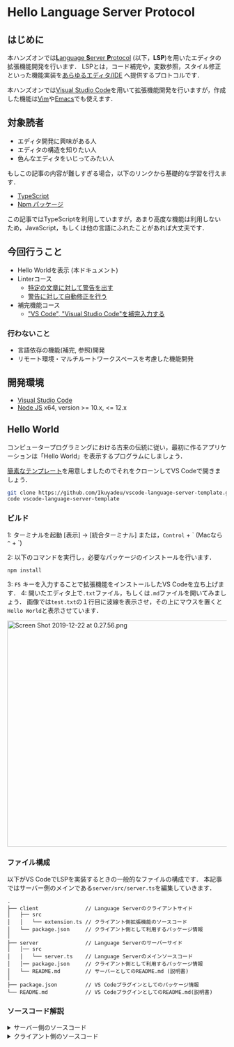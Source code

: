 # Hello Language Server Protocol

## はじめに

本ハンズオンでは[**L**anguage **S**erver **P**rotocol](https://microsoft.github.io/language-server-protocol/) (以下，**LSP**)を用いたエディタの拡張機能開発を行います．
LSPとは，コード補完や，変数参照，スタイル修正といった機能実装を[あらゆるエディタ/IDE](https://microsoft.github.io/language-server-protocol/implementors/tools/) へ提供するプロトコルです．

本ハンズオンでは[Visual Studio Code](https://code.visualstudio.com/)を用いて拡張機能開発を行いますが，作成した機能は[Vim](https://www.vim.org/)や[Emacs](https://www.gnu.org/software/emacs/)でも使えます．

## 対象読者

* エディタ開発に興味がある人
* エディタの構造を知りたい人
* 色んなエディタをいじってみたい人

もしこの記事の内容が難しすぎる場合，以下のリンクから基礎的な学習を行えます．

* [TypeScript](http://js.studio-kingdom.com/typescript/)
* [Npm パッケージ](https://qiita.com/dondoko-susumu/items/cf252bd6494412ed7847)

この記事ではTypeScriptを利用していますが，あまり高度な機能は利用しないため，JavaScript，もしくは他の言語にふれたことがあれば大丈夫です．

## 今回行うこと

* Hello Worldを表示 (本ドキュメント)
* Linterコース
  * [特定の文章に対して警告を出す]()
  * [警告に対して自動修正を行う]()
* 補完機能コース
  * ["VS Code", "Visual Studio Code"を補完入力する]()

### 行わないこと

* 言語依存の機能(補完, 参照)開発
* リモート環境・マルチルートワークスペースを考慮した機能開発

## 開発環境

* [Visual Studio Code](https://code.visualstudio.com/)
* [Node JS](https://nodejs.org/) x64, version >= 10.x, <= 12.x

## Hello World

コンピュータープログラミングにおける古来の伝統に従い，最初に作るアプリケーションは「Hello World」を表示するプログラムにしましょう．

[簡素なテンプレート](https://github.com/Ikuyadeu/vscode-language-server-template)を用意しましたのでそれをクローンしてVS Codeで開きましょう．

```sh
git clone https://github.com/Ikuyadeu/vscode-language-server-template.git
code vscode-language-server-template
```

### ビルド

1: ターミナルを起動
[表示] -> [統合ターミナル]
または，`Control` + \` (Macなら `^` + \`)

2: 以下のコマンドを実行し，必要なパッケージのインストールを行います．

```sh
npm install
```

3: `F5` キーを入力することで拡張機能をインストールしたVS Codeを立ち上げます．
4: 開いたエディタ上で`.txt`ファイル，もしくは`.md`ファイルを開いてみましょう．
画像では`test.txt`の１行目に波線を表示させ，その上にマウスを置くと`Hello World`と表示させています．

<img width="518" alt="Screen Shot 2019-12-22 at 0.27.56.png" src="https://qiita-image-store.s3.ap-northeast-1.amazonaws.com/0/221488/ece4c4c2-158b-c36a-9376-a025f80c1b73.png">


### ファイル構成

以下がVS CodeでLSPを実装するときの一般的なファイルの構成です．
本記事ではサーバー側のメインである`server/src/server.ts`を編集していきます．

```
.
├── client               // Language Serverのクライアントサイド
│   ├── src
│   │   └── extension.ts // クライアント側拡張機能のソースコード
│   └── package.json     // クライアント側として利用するパッケージ情報
│
├── server               // Language Serverのサーバーサイド
│   │── src
│   │   └── server.ts    // Language Serverのメインソースコード
│   │── package.json     // クライアント側として利用するパッケージ情報
│   └── README.md        // サーバーとしてのREADME.md (説明書)
│
├── package.json         // VS Codeプラグインとしてのパッケージ情報 
└── README.md            // VS CodeプラグインとしてのREADME.md(説明書)
```

### ソースコード解説

<details><summary>サーバー側のソースコード</summary><div>

```ts:server/src/server.ts
'use strict';

import {
	createConnection,
	Diagnostic,
	DiagnosticSeverity,
	ProposedFeatures,
	Range,
	TextDocuments,
	TextDocumentSyncKind,
} from 'vscode-languageserver/node';
import { TextDocument } from 'vscode-languageserver-textdocument';

// サーバー接続オブジェクトを作成する。この接続にはNodeのIPC(プロセス間通信)を利用する
// LSPの全機能を提供する
const connection = createConnection(ProposedFeatures.all);
connection.console.info(`Sample server running in node ${process.version}`);
// 初期化ハンドルでインスタンス化する
let documents!: TextDocuments<TextDocument>;

// 接続の初期化
connection.onInitialize((_params, _cancel, progress) => {
	// サーバーの起動を進捗表示する
	progress.begin('Initializing Sample Server');
	// テキストドキュメントを監視する
	documents = new TextDocuments(TextDocument);
	setupDocumentsListeners();
	// 起動進捗表示の終了
	progress.done();

	return {
		// サーバー仕様
		capabilities: {
			// ドキュメントの同期
			textDocumentSync: {
				openClose: true,
				change: TextDocumentSyncKind.Incremental,
				willSaveWaitUntil: false,
				save: {
					includeText: false,
				}
			}
		},
	};
});

/**
 * テキストドキュメントを検証する
 * @param doc 検証対象ドキュメント
 */
function validate(doc: TextDocument) {
	// 警告などの状態を管理するリスト
	const diagnostics: Diagnostic[] = [];
	// 0行目(エディタ上の行番号は1から)の端から端までに警告
	const range: Range = {start: {line: 0, character: 0},
		end: {line: 0, character: Number.MAX_VALUE}};
	// 警告を追加する
	const diagnostic: Diagnostic = {
		// 警告範囲
		range: range,
		// 警告メッセージ
		message: 'Hello world',
		// 警告の重要度、Error, Warning, Information, Hintのいずれかを選ぶ
		severity: DiagnosticSeverity.Warning,
		// 警告コード、警告コードを識別するために使用する
		code: '',
		// 警告を発行したソース、例: eslint, typescript
		source: 'sample',
	};
	diagnostics.push(diagnostic);
	//接続に警告を通知する
	connection.sendDiagnostics({ uri: doc.uri, diagnostics });
}


/**
 * ドキュメントの動作を監視する
 */
function setupDocumentsListeners() {
	// ドキュメントを作成、変更、閉じる作業を監視するマネージャー
	documents.listen(connection);

	// 開いた時
	documents.onDidOpen((event) => {
		validate(event.document);
	});

	// 変更した時
	documents.onDidChangeContent((change) => {
		validate(change.document);
	});

	// 保存した時
	documents.onDidSave((change) => {
		validate(change.document);
	});

	// 閉じた時
	documents.onDidClose((close) => {
		// ドキュメントのURI(ファイルパス)を取得する
		const uri = close.document.uri;
		// 警告を削除する
		connection.sendDiagnostics({ uri: uri, diagnostics: []});
	});
}

// Listen on the connection
connection.listen();
```
</div></details>
<details><summary>クライアント側のソースコード</summary><div>

```ts:client/src/extension.ts
'use strict';

import { ExtensionContext, window as Window, Uri } from 'vscode';
import {
	LanguageClient,
	LanguageClientOptions,
	RevealOutputChannelOn,
	ServerOptions,
	TransportKind } from 'vscode-languageclient/node';

// 拡張機能が有効になったときに呼ばれる
export function activate(context: ExtensionContext): void {
	// サーバーのパスを取得
	const serverModule =  Uri.joinPath(context.extensionUri, 'server', 'out', 'server.js').fsPath;
	// デバッグ時の設定
	const debugOptions = { execArgv: ['--nolazy', '--inspect=6011'], cwd: process.cwd() };

	// サーバーの設定
	const serverOptions: ServerOptions = {
		run: {
			module: serverModule,
			transport: TransportKind.ipc,
			options: { cwd: process.cwd() }
		},
		debug: {
			module: serverModule,
			transport: TransportKind.ipc,
			options: debugOptions,
		},
	};
	// LSPとの通信に使うリクエストを定義
	const clientOptions: LanguageClientOptions = {
		// 対象とするファイルの種類や拡張子
		documentSelector: [
			{ scheme: 'file' },
			{ scheme: 'untitled' }
		],
		// 警告パネルでの表示名
		diagnosticCollectionName: 'sample',
		revealOutputChannelOn: RevealOutputChannelOn.Never,
		initializationOptions: {},
		progressOnInitialization: true,
	};

	let client: LanguageClient;
	try {
		// LSPを起動
		client = new LanguageClient('Sample LSP Server', serverOptions, clientOptions);
	} catch (err) {
		void Window.showErrorMessage('拡張機能の起動に失敗しました。詳細はアウトプットパネルを参照ください');
		return;
	}

	// 拡張機能のコマンドを登録
	context.subscriptions.push(
		client.start(),
	);
}
```
</div></details>
